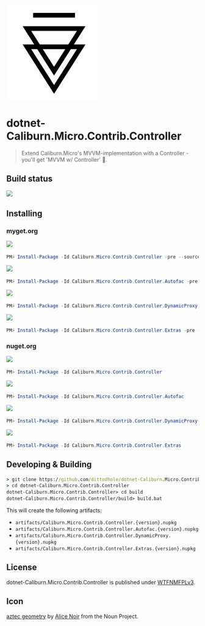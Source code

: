 ![](assets/noun_710304_cc.png)

# dotnet-Caliburn.Micro.Contrib.Controller

> Extend Caliburn.Micro's MVVM-implementation with a Controller - you'll get 'MVVM w/ Controller' :beers:.

## Build status

[![](https://img.shields.io/appveyor/ci/dittodhole/dotnet-caliburn-micro-contrib-controller.svg)](https://ci.appveyor.com/project/dittodhole/dotnet-caliburn-micro-contrib-controller)

## Installing

### myget.org

[![](https://img.shields.io/myget/dittodhole/vpre/Caliburn.Micro.Contrib.Controller.svg)](https://www.myget.org/feed/dittodhole/package/nuget/Caliburn.Micro.Contrib.Controller)

```powershell
PM> Install-Package -Id Caliburn.Micro.Contrib.Controller -pre --source https://www.myget.org/F/dittodhole/api/v2
```

[![](https://img.shields.io/myget/dittodhole/vpre/Caliburn.Micro.Contrib.Controller.Autofac.svg)](https://www.myget.org/feed/dittodhole/package/nuget/Caliburn.Micro.Contrib.Controller.Autofac)

```powershell
PM> Install-Package -Id Caliburn.Micro.Contrib.Controller.Autofac -pre --source https://www.myget.org/F/dittodhole/api/v2
```

[![](https://img.shields.io/myget/dittodhole/vpre/Caliburn.Micro.Contrib.Controller.DynamicProxy.svg)](https://www.myget.org/feed/dittodhole/package/nuget/Caliburn.Micro.Contrib.Controller.DynamicProxy)

```powershell
PM> Install-Package -Id Caliburn.Micro.Contrib.Controller.DynamicProxy -pre --source https://www.myget.org/F/dittodhole/api/v2
```

[![](https://img.shields.io/myget/dittodhole/vpre/Caliburn.Micro.Contrib.Controller.Extras.svg)](https://www.myget.org/feed/dittodhole/package/nuget/Caliburn.Micro.Contrib.Controller.Extras)

```powershell
PM> Install-Package -Id Caliburn.Micro.Contrib.Controller.Extras -pre --source https://www.myget.org/F/dittodhole/api/v2
```

### nuget.org

[![](https://img.shields.io/nuget/v/Caliburn.Micro.Contrib.Controller.svg)](https://www.nuget.org/packages/Caliburn.Micro.Contrib.Controller)

```powershell
PM> Install-Package -Id Caliburn.Micro.Contrib.Controller
```

[![](https://img.shields.io/nuget/v/Caliburn.Micro.Contrib.Controller.Autofac.svg)](https://www.nuget.org/packages/Caliburn.Micro.Contrib.Controller.Autofac)

```powershell
PM> Install-Package -Id Caliburn.Micro.Contrib.Controller.Autofac
```

[![](https://img.shields.io/nuget/v/Caliburn.Micro.Contrib.Controller.DynamicProxy.svg)](https://www.nuget.org/packages/Caliburn.Micro.Contrib.Controller.DynamicProxy)

```powershell
PM> Install-Package -Id Caliburn.Micro.Contrib.Controller.DynamicProxy
```

[![](https://img.shields.io/nuget/v/Caliburn.Micro.Contrib.Controller.Extras.svg)](https://www.nuget.org/packages/Caliburn.Micro.Contrib.Controller.Extras)

```powershell
PM> Install-Package -Id Caliburn.Micro.Contrib.Controller.Extras
```

## Developing & Building

```cmd
> git clone https://github.com/dittodhole/dotnet-Caliburn.Micro.Contrib.Controller.git
> cd dotnet-Caliburn.Micro.Contrib.Controller
dotnet-Caliburn.Micro.Contrib.Controller> cd build
dotnet-Caliburn.Micro.Contrib.Controller/build> build.bat
```

This will create the following artifacts:

- `artifacts/Caliburn.Micro.Contrib.Controller.{version}.nupkg`
- `artifacts/Caliburn.Micro.Contrib.Controller.Autofac.{version}.nupkg`
- `artifacts/Caliburn.Micro.Contrib.Controller.DynamicProxy.{version}.nupkg`
- `artifacts/Caliburn.Micro.Contrib.Controller.Extras.{version}.nupkg`

## License

dotnet-Caliburn.Micro.Contrib.Controller is published under [WTFNMFPLv3](https://github.com/dittodhole/WTFNMFPLv3).

## Icon

[aztec geometry](https://thenounproject.com/icon/710304/) by [Alice Noir](https://thenounproject.com/AliceNoir) from the Noun Project.
